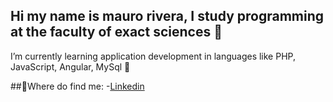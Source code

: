 ## Hi my name is mauro rivera, I study programming at the faculty of exact sciences 👋
I’m currently learning application development in languages like PHP, JavaScript, Angular, MySql 🌱

##💬Where do find me:
-[Linkedin](https://www.linkedin.com/in/mauroriverae/)
<!--
**mauroriverae/mauroriverae** is a ✨ _special_ ✨ repository because its `README.md` (this file) appears on your GitHub profile.

Here are some ideas to get you started:

- 🔭 I’m currently working on ...
- 🌱 I’m currently learning ...
- 👯 I’m looking to collaborate on ...
- 🤔 I’m looking for help with ...
- 💬 Ask me about ...
- 📫 How to reach me: ...
- 😄 Pronouns: ...
- ⚡ Fun fact: ...
-->
